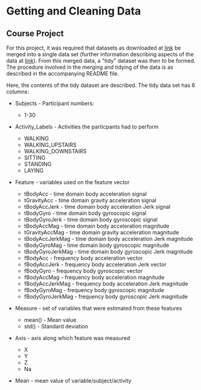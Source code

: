 # Getting and Cleaning Data
## Course Project

For this project, it was required that datasets as downloaded at 
[link]( https://d396qusza40orc.cloudfront.net/getdata%2Fprojectfiles%2FUCI%20HAR%20Dataset.zip) be merged into a single data set (further information describing aspects of the data at [link](http://archive.ics.uci.edu/ml/datasets/Human+Activity+Recognition+Using+Smartphones)). From this merged data, a "tidy" dataset was then to be formed. The procedure involved in the merging and tidying of the data is as described in the accompanying README file.

Here, the contents of the tidy dataset are described. The tidy data set has 6 columns:

* Subjects - Participant numbers:
    * 1-30
    
    
* Activity_Labels - Activities the particpants had to perform
    * WALKING
    * WALKING_UPSTAIRS
    * WALKING_DOWNSTAIRS
    * SITTING
    * STANDING
    * LAYING


* Feature - variables used on the feature vector
    * tBodyAcc - time domain body acceleration signal
    * tGravityAcc - time domain gravity acceleration signal
    * tBodyAccJerk - time domain body acceleration Jerk signal
    * tBodyGyro - time domain body gyroscopic signal
    * tBodyGyroJerk - time domain body gyroscopic signal
    * tBodyAccMag - time domain body acceleration magnitude 
    * tGravityAccMag - time domain gravity acceleration magnitude
    * tBodyAccJerkMag - time domain body acceleration Jerk magnitude
    * tBodyGyroMag - time domain body gyroscopic magnitude
    * tBodyGyroJerkMag - time domain body gyroscopic Jerk magnitude
    * fBodyAcc - frequency body acceleration vector
    * fBodyAccJerk - frequency body acceleration Jerk vector
    * fBodyGyro - frequency body gyroscopic vector
    * fBodyAccMag - frequency body acceleration magnitude
    * fBodyAccJerkMag - frequency body acceleration Jerk magnitude
    * fBodyGyroMag - frequency body gyroscopic magnitude
    * fBodyGyroJerkMag - frequency body gyroscopic Jerk magnitude

    
* Measure - set of variables that were estimated from these features
    * mean() - Mean value
    * std() - Standard deviation

    
* Axis - axis along which feature was measured
    * X
    * Y
    * Z
    * Na

    
* Mean - mean value of variable/subject/activity
    
    
